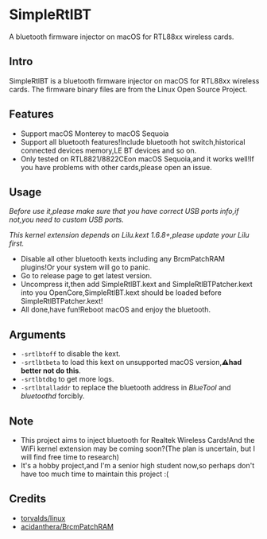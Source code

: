 # SimpleRtlBT
A bluetooth firmware injector on macOS for RTL88xx wireless cards.

## Intro
SimpleRtlBT is a bluetooth firmware injector on macOS for RTL88xx wireless cards.
The firmware binary files are from the Linux Open Source Project.

## Features
- Support macOS Monterey to macOS Sequoia
- Support all bluetooth features!Include bluetooth hot switch,historical connected devices memory,LE BT devices and so on.
- Only tested on RTL8821/8822CEon macOS Sequoia,and it works well!If you have problems with other cards,please open an issue.

## Usage

*Before use it,please make sure that you have correct USB ports info,if not,you need to custom USB ports.*

*This kernel extension depends on Lilu.kext 1.6.8+,please update your Lilu first.*

- Disable all other bluetooth kexts including any BrcmPatchRAM plugins!Or your system will go to panic.
- Go to release page to get latest version.
- Uncompress it,then add SimpleRtlBT.kext and SimpleRtlBTPatcher.kext into you OpenCore,SimpleRtlBT.kext should be loaded before SimpleRtlBTPatcher.kext!
- All done,have fun!Reboot macOS and enjoy the bluetooth.

## Arguments
- `-srtlbtoff` to disable the kext.
- `-srtlbtbeta` to load this kext on unsupported macOS version,**⚠️had better not do this**.
- `-srtlbtdbg` to get more logs.
- `-srtlbtalladdr` to replace the bluetooth address in *BlueTool* and *bluetoothd* forcibly.

## Note
- This project aims to inject bluetooth for Realtek Wireless Cards!And the WiFi kernel extension may be coming soon?(The plan is uncertain, but I will find free time to research)
- It's a hobby project,and I'm a senior high student now,so perhaps don't have too much time to maintain this project :(

## Credits
- [torvalds/linux](https://github.com/torvalds/linux)
- [acidanthera/BrcmPatchRAM](https://github.com/acidanthera/BrcmPatchRAM)
